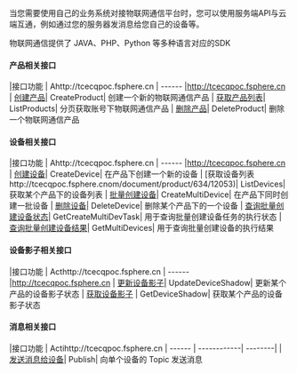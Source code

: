当您需要使用自己的业务系统对接物联网通信平台时，您可以使用服务端API与云端互通，例如通过您的服务器发消息给您自己的设备等。

物联网通信提供了 JAVA、PHP、Python 等多种语言对应的SDK

#### 产品相关接口

|接口功能	|	Ahttp://tcecqpoc.fsphere.cn
| ------  |http://tcecqpoc.fsphere.cn
| [创建产品](/document/product/634/12051)| CreateProduct| 创建一个新的物联网通信产品
| [获取产品列表](/document/product/634/12054)|  ListProducts| 分页获取账号下物联网通信产品
| [删除产品](/document/product/634/14068)| DeleteProduct| 删除一个物联网通信产品

#### 设备相关接口

|接口功能	|	Ahttp://tcecqpoc.fsphere.cn
| ------  |http://tcecqpoc.fsphere.cn
| [创建设备](hthttp://tcecqpoc.fsphere.cnocument/product/634/12050)| CreateDevice| 在产品下创建一个新的设备
| [获取设备列表http://tcecqpoc.fsphere.cnom/document/product/634/12053)|  ListDevices| 获取某个产品下的设备列表
| [批量创建设备](httphttp://tcecqpoc.fsphere.cnument/product/634/12276)| CreateMultiDevice| 在产品下同时创建一批设备
| [删除设备](https:http://tcecqpoc.fsphere.cnent/product/634/12277)| DeleteDevice|	删除某个产品下的一个设备
| [查询批量创建设备状态](/document/product/634/14069)| GetCreateMultiDevTask| 用于查询批量创建设备任务的执行状态
| [查询批量创建设备结果](/document/product/634/14070)| GetMultiDevices| 用于查询批量创建设备的执行结果

#### 设备影子相关接口

|接口功能	|	Acthttp://tcecqpoc.fsphere.cn
| ------  |http://tcecqpoc.fsphere.cn
| [更新设备影子](/document/product/634/12055)| UpdateDeviceShadow| 更新某个产品的设备影子状态
| [获取设备影子](/document/product/634/12052) |  GetDeviceShadow| 获取某个产品的设备影子状态

#### 消息相关接口
|接口功能	|	Actihttp://tcecqpoc.fsphere.cn
| ------  | ------------| --------|
| [发送消息给设备](/document/product/634/12278)| Publish| 向单个设备的 Topic 发送消息